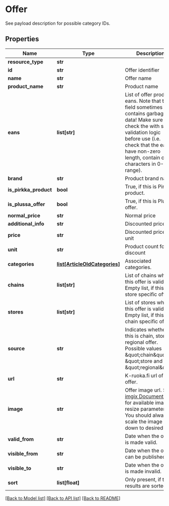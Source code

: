 # Offer

See payload description for possible category IDs. 
## Properties
Name | Type | Description | Notes
------------ | ------------- | ------------- | -------------
**resource_type** | **str** |  | 
**id** | **str** | Offer identifier | 
**name** | **str** | Offer name | 
**product_name** | **str** | Product name | 
**eans** | **list[str]** | List of offer product eans. Note that this field sometimes contains garbage data! Make sure you check the with some validation logic before use (i.e. check that the eans have non-zero length, contain only characters in 0-9 range).  | [optional] 
**brand** | **str** | Product brand name | [optional] 
**is_pirkka_product** | **bool** | True, if this is Pirkka product. | 
**is_plussa_offer** | **bool** | True, if this is Plussa offer. | 
**normal_price** | **str** | Normal price | 
**additional_info** | **str** | Discounted price / kg | 
**price** | **str** | Discounted price / unit | 
**unit** | **str** | Product count for discount | 
**categories** | [**list[ArticleOldCategories]**](ArticleOldCategories.md) | Associated categories. | 
**chains** | **list[str]** | List of chains where this offer is valid. Empty list, if this is store specific offer.  | 
**stores** | **list[str]** | List of stores where this offer is valid. Empty list, if this is chain specific offer.  | 
**source** | **str** | Indicates whether this is chain, store or regional offer. Possible values \&quot;chain\&quot;, \&quot;store and \&quot;regional\&quot;.  | 
**url** | **str** | K-ruoka.fi url of this offer. | [optional] 
**image** | **str** | Offer image url. See [imgix Documentation](https://docs.imgix.com/apis/url) for available image resize parameters. You should always scale the image down to desired size.  | [optional] 
**valid_from** | **str** | Date when the offer is made valid. | 
**visible_from** | **str** | Date when the offer can be published. | 
**visible_to** | **str** | Date when the offer is made invalid. | 
**sort** | **list[float]** | Only present, if the results are sorted. | [optional] 

[[Back to Model list]](../README.md#documentation-for-models) [[Back to API list]](../README.md#documentation-for-api-endpoints) [[Back to README]](../README.md)


